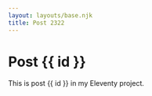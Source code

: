 ```yaml
---
layout: layouts/base.njk
title: Post 2322
---
```


# Post {{ id }}

This is post {{ id }} in my Eleventy project.
